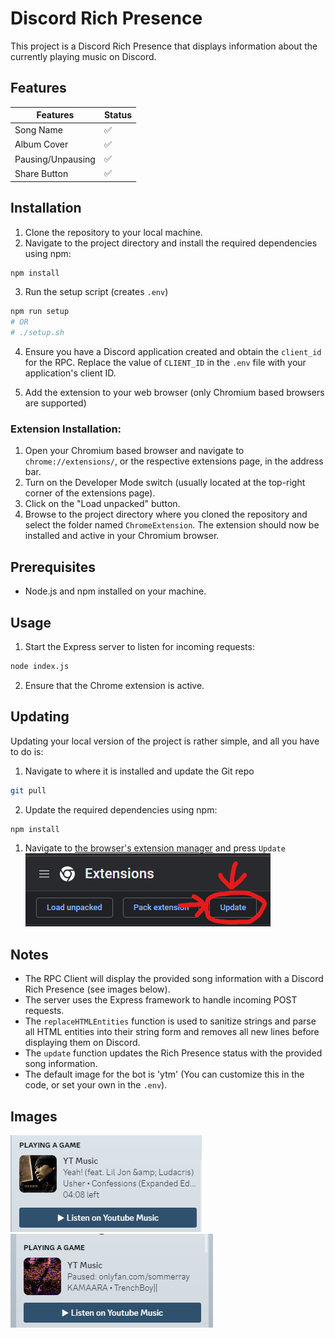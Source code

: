 # Discord Rich Presence

This project is a Discord Rich Presence that displays information about the currently playing music on Discord.

## Features
| Features          | Status    |
| ----------------  | --------- |
| Song Name         | :white_check_mark: |
| Album Cover       | :white_check_mark: |
| Pausing/Unpausing | :white_check_mark: |
| Share Button      | :white_check_mark: |

## Installation

1. Clone the repository to your local machine.
2. Navigate to the project directory and install the required dependencies using npm:

```bash
npm install
```

3. Run the setup script (creates `.env`)
```bash
npm run setup
# OR
# ./setup.sh
```

4. Ensure you have a Discord application created and obtain the `client_id` for the RPC. Replace the value of `CLIENT_ID` in the `.env` file with your application's client ID.

5. Add the extension to your web browser (only Chromium based browsers are supported)

### Extension Installation:
1. Open your Chromium based browser and navigate to `chrome://extensions/`, or the respective extensions page, in the address bar.
2. Turn on the Developer Mode switch (usually located at the top-right corner of the extensions page).
3. Click on the "Load unpacked" button.
4. Browse to the project directory where you cloned the repository and select the folder named `ChromeExtension`.
The extension should now be installed and active in your Chromium browser.


## Prerequisites

- Node.js and npm installed on your machine.

## Usage

1. Start the Express server to listen for incoming requests:

```bash
node index.js
```

2. Ensure that the Chrome extension is active.

## Updating

Updating your local version of the project is rather simple, and all you have to do is:

1. Navigate to where it is installed and update the Git repo
```bash
git pull
```

2. Update the required dependencies using npm:
```bash
npm install
```

1. Navigate to [the browser's extension manager](#extension-installation) and press `Update`
!["update image"](images/update.png)


## Notes

- The RPC Client will display the provided song information with a Discord Rich Presence (see images below).
- The server uses the Express framework to handle incoming POST requests.
- The `replaceHTMLEntities` function is used to sanitize strings and parse all HTML entities into their string form and removes all new lines before displaying them on Discord.
- The `update` function updates the Rich Presence status with the provided song information.
- The default image for the bot is 'ytm' (You can customize this in the code, or set your own in the `.env`).


## Images

!["screenshot of RPC"](images/rpc.png)
!["screenshot of paused RPC state"](images/paused.png)
